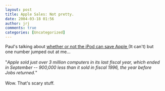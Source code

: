 ```yaml
---
layout: post
title: Apple Sales: Not pretty.
date: 2004-03-18 01:56
author: jrj
comments: true
categories: [Uncategorized]
---
```

Paul's talking about <a href="http://www.internet-nexus.com/2004_03_14_archive.htm#107958226141307631" target="_blank">whether or not the iPod can save Apple </a>(It can't) but one number jumped out at me...
<br />
<br />"*Apple sold just over 3 million computers in its last fiscal year, which ended in September -- 900,000 less than it sold in fiscal 1996, the year before Jobs returned.*"
<br />
<br />Wow. That's scary stuff.
